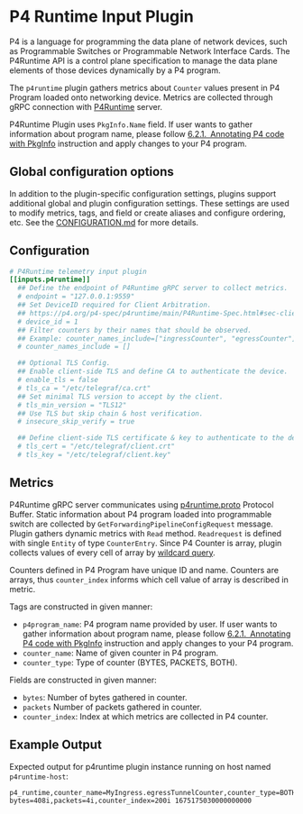 # P4 Runtime Input Plugin

P4 is a language for programming the data plane of network devices,
such as Programmable Switches or Programmable Network Interface Cards.
The P4Runtime API is a control plane specification to manage
the data plane elements of those devices dynamically by a P4 program.

The `p4runtime` plugin gathers metrics about `Counter` values
present in P4 Program loaded onto networking device.
Metrics are collected through gRPC connection with
[P4Runtime](https://github.com/p4lang/p4runtime) server.

P4Runtime Plugin uses `PkgInfo.Name` field.
If user wants to gather information about program name, please follow
[6.2.1. Annotating P4 code with PkgInfo] instruction and apply changes
to your P4 program.

## Global configuration options <!-- @/docs/includes/plugin_config.md -->

In addition to the plugin-specific configuration settings, plugins support
additional global and plugin configuration settings. These settings are used to
modify metrics, tags, and field or create aliases and configure ordering, etc.
See the [CONFIGURATION.md][CONFIGURATION.md] for more details.

[CONFIGURATION.md]: ../../../docs/CONFIGURATION.md#plugins

## Configuration

```toml @sample.conf
# P4Runtime telemetry input plugin
[[inputs.p4runtime]]
  ## Define the endpoint of P4Runtime gRPC server to collect metrics.
  # endpoint = "127.0.0.1:9559"
  ## Set DeviceID required for Client Arbitration.
  ## https://p4.org/p4-spec/p4runtime/main/P4Runtime-Spec.html#sec-client-arbitration-and-controller-replication
  # device_id = 1
  ## Filter counters by their names that should be observed.
  ## Example: counter_names_include=["ingressCounter", "egressCounter"]
  # counter_names_include = []

  ## Optional TLS Config.
  ## Enable client-side TLS and define CA to authenticate the device.
  # enable_tls = false
  # tls_ca = "/etc/telegraf/ca.crt"
  ## Set minimal TLS version to accept by the client.
  # tls_min_version = "TLS12"
  ## Use TLS but skip chain & host verification.
  # insecure_skip_verify = true

  ## Define client-side TLS certificate & key to authenticate to the device.
  # tls_cert = "/etc/telegraf/client.crt"
  # tls_key = "/etc/telegraf/client.key"
```

## Metrics

P4Runtime gRPC server communicates using [p4runtime.proto] Protocol Buffer.
Static information about P4 program loaded into programmable switch
are collected by `GetForwardingPipelineConfigRequest` message.
Plugin gathers dynamic metrics with `Read` method.
`Readrequest` is defined with single `Entity` of type `CounterEntry`.
Since P4 Counter is array, plugin collects values of every cell of array
by [wildcard query].

Counters defined in P4 Program have unique ID and name.
Counters are arrays, thus `counter_index` informs
which cell value of array is described in metric.

Tags are constructed in given manner:

- `p4program_name`: P4 program name provided by user.
If user wants to gather information about program name, please follow
[6.2.1. Annotating P4 code with PkgInfo] instruction and apply changes
to your P4 program.
- `counter_name`: Name of given counter in P4 program.
- `counter_type`: Type of counter (BYTES, PACKETS, BOTH).

Fields are constructed in given manner:

- `bytes`: Number of bytes gathered in counter.
- `packets` Number of packets gathered in counter.
- `counter_index`: Index at which metrics are collected in P4 counter.

## Example Output

Expected output for p4runtime plugin instance
running on host named `p4runtime-host`:

```shell
p4_runtime,counter_name=MyIngress.egressTunnelCounter,counter_type=BOTH,host=p4 bytes=408i,packets=4i,counter_index=200i 1675175030000000000
```

[6.2.1. Annotating P4 code with PkgInfo]: https://p4.org/p4-spec/p4runtime/main/P4Runtime-Spec.html#sec-annotating-p4-code-with-pkginfo
[p4runtime.proto]: https://github.com/p4lang/p4runtime/blob/main/proto/p4/v1/p4runtime.proto
[wildcard query]: https://github.com/p4lang/p4runtime/blob/main/proto/p4/v1/p4runtime.proto#L379
